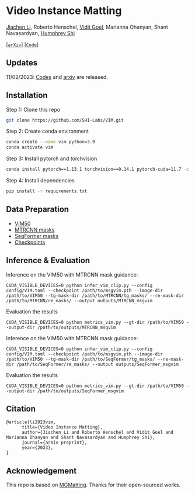 # Video Instance Matting

[Jiachen Li](https://chrisjuniorli.github.io/), Roberto Henschel, [Vidit Goel](https://vidit98.github.io/), Marianna Ohanyan, Shant Navasardyan, [Humphrey Shi](https://www.humphreyshi.com/)

[[`arXiv`](https://arxiv.org/pdf/2311.04212.pdf)] [[`Code`](https://github.com/SHI-Labs/VIM)]

## Updates

11/02/2023: [Codes](https://github.com/SHI-Labs/VIM) and [arxiv](https://arxiv.org/pdf/2311.04212.pdf) are released.

## Installation

Step 1: Clone this repo
```bash
git clone https://github.com/SHI-Labs/VIM.git
```

Step 2: Create conda environment
```bash
conda create --name vim python=3.9
conda activate vim
```

Step 3: Install pytorch and torchvision

```bash
conda install pytorch==1.13.1 torchvision==0.14.1 pytorch-cuda=11.7 -c pytorch -c nvidia
```

Step 4: Install dependencies

```bash
pip install -r requirements.txt
```

## Data Preparation
* [VIM50](https://drive.google.com/drive/folders/1gYtZd66qeCA4JWdbguRaWecG90aqfvs5?usp=sharing)
* [MTRCNN masks](https://drive.google.com/drive/folders/1gYtZd66qeCA4JWdbguRaWecG90aqfvs5?usp=sharing)
* [SeqFormer masks](https://drive.google.com/drive/folders/1gYtZd66qeCA4JWdbguRaWecG90aqfvs5?usp=sharing)
* [Checkpoints](https://drive.google.com/drive/folders/1gYtZd66qeCA4JWdbguRaWecG90aqfvs5?usp=sharing)

## Inference & Evaluation
Inference on the VIM50 with MTRCNN mask guidance:

```
CUDA_VISIBLE_DEVICES=0 python infer_vim_clip.py --config config/VIM.toml --checkpoint /path/to/msgvim.pth --image-dir /path/to/VIM50 --tg-mask-dir /path/to/MTRCNN/tg_masks/ --re-mask-dir /path/to/MTRCNN/re_masks/ --output outputs/MTRCNN_msgvim
```

Evaluation the results

```
CUDA_VISIBLE_DEVICES=0 python metrics_vim.py --gt-dir /path/to/VIM50 --output-dir /path/to/outputs/MTRCNN_msgvim
```

Inference on the VIM50 with MTRCNN mask guidance:

```
CUDA_VISIBLE_DEVICES=0 python infer_vim_clip.py --config config/VIM.toml --checkpoint /path/to/msgvim.pth --image-dir /path/to/VIM50 --tg-mask-dir /path/to/SeqFormer/tg_masks/ --re-mask-dir /path/to/SeqFormer/re_masks/ --output outputs/SeqFormer_msgvim
```

Evaluation the results

```
CUDA_VISIBLE_DEVICES=0 python metrics_vim.py --gt-dir /path/to/VIM50 --output-dir /path/to/outputs/SeqFormer_msgvim
```

## Citation

```
@article{li2023vim,
      title={Video Instance Matting}, 
      author={Jiachen Li and Roberto Henschel and Vidit Goel and Marianna Ohanyan and Shant Navasardyan and Humphrey Shi},
      journal={arXiv preprint},
      year={2023},
}
```

## Acknowledgement

This repo is based on [MGMatting](https://github.com/yucornetto/MGMatting). Thanks for their open-sourced works.
